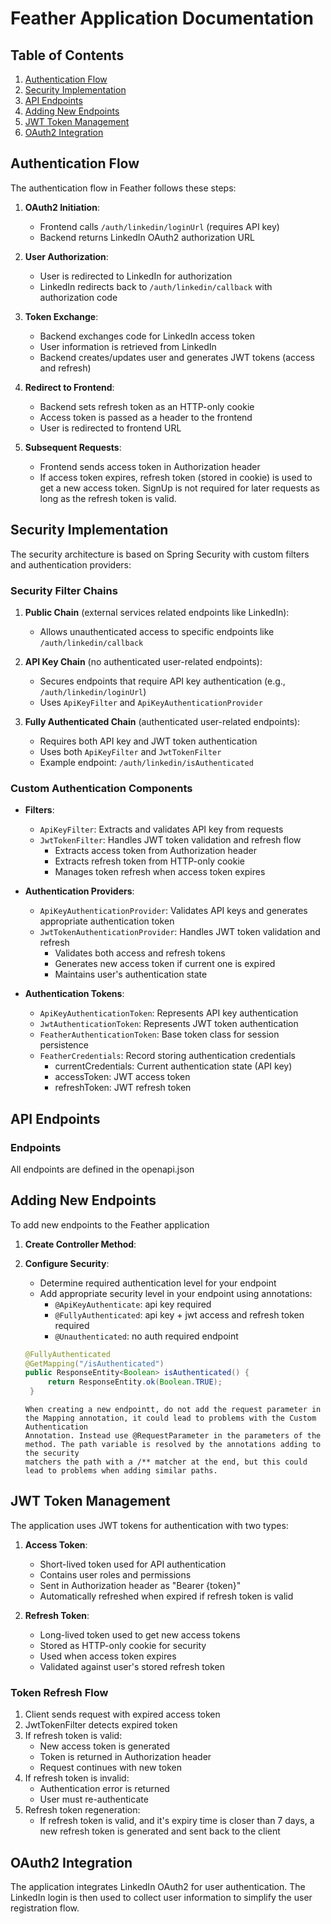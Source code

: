 # Feather Application Documentation

## Table of Contents

1. [Authentication Flow](#authentication-flow)
2. [Security Implementation](#security-implementation)
3. [API Endpoints](#api-endpoints)
4. [Adding New Endpoints](#adding-new-endpoints)
5. [JWT Token Management](#jwt-token-management)
6. [OAuth2 Integration](#oauth2-integration)

## Authentication Flow

The authentication flow in Feather follows these steps:

1. **OAuth2 Initiation**:
    - Frontend calls `/auth/linkedin/loginUrl` (requires API key)
    - Backend returns LinkedIn OAuth2 authorization URL

2. **User Authorization**:
    - User is redirected to LinkedIn for authorization
    - LinkedIn redirects back to `/auth/linkedin/callback` with authorization code

3. **Token Exchange**:
    - Backend exchanges code for LinkedIn access token
    - User information is retrieved from LinkedIn
    - Backend creates/updates user and generates JWT tokens (access and refresh)

4. **Redirect to Frontend**:
    - Backend sets refresh token as an HTTP-only cookie
    - Access token is passed as a header to the frontend
    - User is redirected to frontend URL

5. **Subsequent Requests**:
    - Frontend sends access token in Authorization header
    - If access token expires, refresh token (stored in cookie) is used to get a new access token. SignUp is not required for later requests as long as the
      refresh token is valid.

## Security Implementation

The security architecture is based on Spring Security with custom filters and authentication providers:

### Security Filter Chains

1. **Public Chain** (external services related endpoints like LinkedIn):
    - Allows unauthenticated access to specific endpoints like `/auth/linkedin/callback`

2. **API Key Chain** (no authenticated user-related endpoints):
    - Secures endpoints that require API key authentication (e.g., `/auth/linkedin/loginUrl`)
    - Uses `ApiKeyFilter` and `ApiKeyAuthenticationProvider`

3. **Fully Authenticated Chain** (authenticated user-related endpoints):
    - Requires both API key and JWT token authentication
    - Uses both `ApiKeyFilter` and `JwtTokenFilter`
    - Example endpoint: `/auth/linkedin/isAuthenticated`

### Custom Authentication Components

- **Filters**:
    - `ApiKeyFilter`: Extracts and validates API key from requests
    - `JwtTokenFilter`: Handles JWT token validation and refresh flow
        - Extracts access token from Authorization header
        - Extracts refresh token from HTTP-only cookie
        - Manages token refresh when access token expires

- **Authentication Providers**:
    - `ApiKeyAuthenticationProvider`: Validates API keys and generates appropriate authentication token
    - `JwtTokenAuthenticationProvider`: Handles JWT token validation and refresh
        - Validates both access and refresh tokens
        - Generates new access token if current one is expired
        - Maintains user's authentication state

- **Authentication Tokens**:
    - `ApiKeyAuthenticationToken`: Represents API key authentication
    - `JwtAuthenticationToken`: Represents JWT token authentication
    - `FeatherAuthenticationToken`: Base token class for session persistence
    - `FeatherCredentials`: Record storing authentication credentials
        - currentCredentials: Current authentication state (API key)
        - accessToken: JWT access token
        - refreshToken: JWT refresh token

## API Endpoints

### Endpoints

All endpoints are defined in the openapi.json

## Adding New Endpoints

To add new endpoints to the Feather application

1. **Create Controller Method**:

2. **Configure Security**:
    - Determine required authentication level for your endpoint
    - Add appropriate security level in your endpoint using annotations:
        - `@ApiKeyAuthenticate`: api key required
        - `@FullyAuthenticated`: api key + jwt access and refresh token required
        - `@Unauthenticated`: no auth required endpoint
    ```java
    @FullyAuthenticated
    @GetMapping("/isAuthenticated")
    public ResponseEntity<Boolean> isAuthenticated() {
         return ResponseEntity.ok(Boolean.TRUE);
     }
     ```

    ```
    When creating a new endpointt, do not add the request parameter in the Mapping annotation, it could lead to problems with the Custom Authentication 
   Annotation. Instead use @RequestParameter in the parameters of the method. The path variable is resolved by the annotations adding to the security 
   matchers the path with a /** matcher at the end, but this could lead to problems when adding similar paths.
    ```

## JWT Token Management

The application uses JWT tokens for authentication with two types:

1. **Access Token**:
    - Short-lived token used for API authentication
    - Contains user roles and permissions
    - Sent in Authorization header as "Bearer {token}"
    - Automatically refreshed when expired if refresh token is valid

2. **Refresh Token**:
    - Long-lived token used to get new access tokens
    - Stored as HTTP-only cookie for security
    - Used when access token expires
    - Validated against user's stored refresh token

### Token Refresh Flow

1. Client sends request with expired access token
2. JwtTokenFilter detects expired token
3. If refresh token is valid:
    - New access token is generated
    - Token is returned in Authorization header
    - Request continues with new token
4. If refresh token is invalid:
    - Authentication error is returned
    - User must re-authenticate
5. Refresh token regeneration:
    - If refresh token is valid, and it's expiry time is closer than 7 days, a new refresh token is generated and sent back to the client

## OAuth2 Integration

The application integrates LinkedIn OAuth2 for user authentication. The LinkedIn login is then used to collect user information to simplify the user
registration flow.